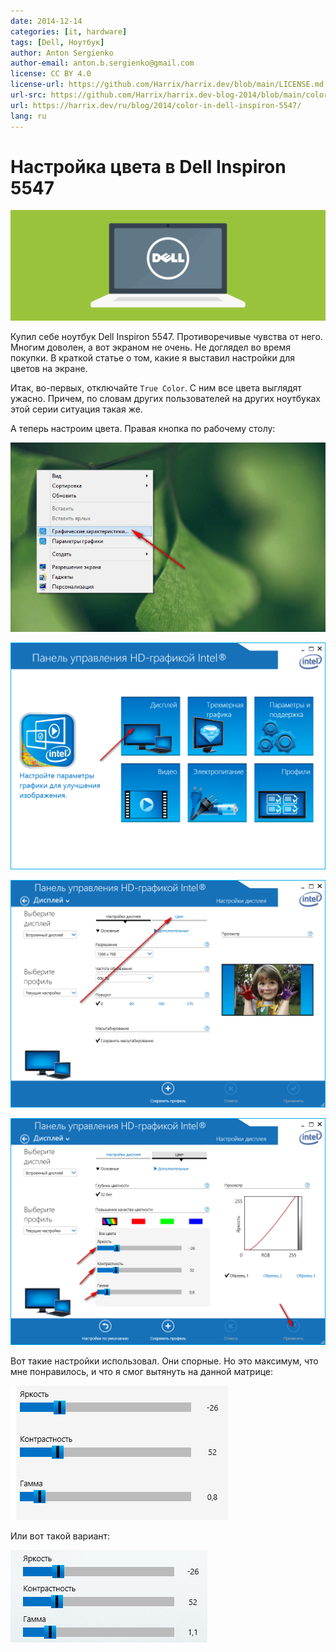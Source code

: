 ```yaml
---
date: 2014-12-14
categories: [it, hardware]
tags: [Dell, Ноутбук]
author: Anton Sergienko
author-email: anton.b.sergienko@gmail.com
license: CC BY 4.0
license-url: https://github.com/Harrix/harrix.dev/blob/main/LICENSE.md
url-src: https://github.com/Harrix/harrix.dev-blog-2014/blob/main/color-in-dell-inspiron-5547/color-in-dell-inspiron-5547.md
url: https://harrix.dev/ru/blog/2014/color-in-dell-inspiron-5547/
lang: ru
---
```


# Настройка цвета в Dell Inspiron 5547

![Featured image](featured-image.svg)

Купил себе ноутбук Dell Inspiron 5547. Противоречивые чувства от него. Многим доволен, а вот экраном не очень. Не доглядел во время покупки. В краткой статье о том, какие я выставил настройки для цветов на экране.

Итак, во-первых, отключайте `True Color`. C ним все цвета выглядят ужасно. Причем, по словам других пользователей на других ноутбуках этой серии ситуация такая же.

А теперь настроим цвета. Правая кнопка по рабочему столу:

![Выбор пункта Графические характеристики](img/dell-inspiron_01.png)

![Панель управления HD-графикой Intel](img/dell-inspiron_02.png)

![Выбор раздела Цвет](img/dell-inspiron_03.png)

![Настройки параметров цвета](img/dell-inspiron_04.png)

Вот такие настройки использовал. Они спорные. Но это максимум, что мне понравилось, и что я смог вытянуть на данной матрице:

![Настройки параметров цвета](img/dell-inspiron_05.png)

Или вот такой вариант:

![Настройки параметров цвета](img/dell-inspiron_06.png)
